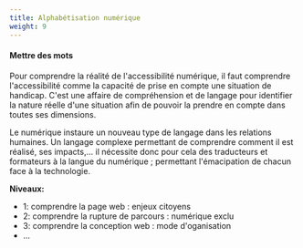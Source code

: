 ```yaml
---
title: Alphabétisation numérique
weight: 9
---
```



#### Mettre des mots

Pour comprendre la réalité de l'accessibilité numérique, il faut comprendre l'accessibilité comme la capacité de prise en compte une situation de handicap. C'est une affaire de compréhension et de langage pour identifier la nature réelle d'une situation afin de pouvoir la prendre en compte dans toutes ses dimensions.

Le numérique instaure un nouveau type de langage dans les relations humaines. Un langage complexe permettant de comprendre comment il est réalisé, ses impacts,... il nécessite donc pour cela des traducteurs et formateurs à la langue du numérique ; permettant l'émacipation de chacun face à la technologie.



**Niveaux:**

 - 1: comprendre la page web : enjeux citoyens
 - 2: comprendre la rupture de parcours : numérique exclu
 - 3: comprendre la conception web : mode d'oganisation
 - ...